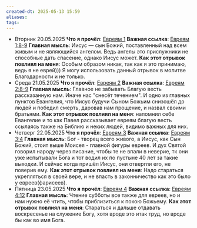 ```yaml
---
created-dt: 2025-05-13 15:59
aliases: 
tags:
---
```

- Вторник 20.05.2025
	 **Что я прочёл**: [Евреям 1](https://www.bible.com/bible/400/HEB.1)
	 **Важная ссылка**: [Евреям 1:8-9](https://www.bible.com/bible/400/HEB.1.8-9)
	 **Главная мысль**: Иисус — сын Божий, поставленный над всем живым и не являющийся ангелом. Ведь ангелы это прислужники не способные дать спасение, однако Иисус может.
	 **Как этот отрывок повлиял на меня**: Особым образом никак, так как я это принимаю, ведь я не еврей))) Я могу использовать данный отрывок в молитве Благодарности и не только.
- Среда 21.05.2025
	 **Что я прочёл**: [Евреям 2](https://www.bible.com/bible/143/HEB.2)
	 **Важная ссылка**: [Евреям 2:8-9](https://www.bible.com/bible/143/HEB.2.8-9)
	 **Главная мысль**: Главное не забывать Благую весть рассказанную нам. Иначе нас "снесёт течением". И одно из главных пунктов Евангелия, что Иисус будучи Сыном Божьим снизошёл до людей и победил смерть, даровав нам прощение, и назвал своими братьями. 
	 **Как этот отрывок повлиял на меня**: напомнил себе Евангелие и то как Павел рассказывает евреям благую весть ссылаясь также на Библию и неких людей, видимо важных для них.
- Четверг 22.05.2025
	 **Что я прочёл**: [Евреям 3](https://www.bible.com/bible/400/HEB.3.SYNO)
	 **Важная ссылка**: [Евреям 3:4](https://www.bible.com/bible/400/HEB.3.4)
	 **Главная мысль**: Бог - творец всего живого, а Иисус, как Сын Божий, стоит выше Моисея - главной фигуры евреев. И дух Святой говорил народу через писание, чтобы те не впали в неверие, тк они уже испытывали Бога и тот водил их по пустыне 40 лет за такие выходки. И сейчас когда пришёл Иисус, они отвергли его, не поверив ему.
	 **Как этот отрывок повлиял на меня**: Надо стараться укрепляться в своей вере, и не впасть в законничество как это было у евреев(фарисеев).
- Пятница 23.05.2025
	 **Что я прочёл**: [Евреям 4](https://www.bible.com/bible/400/HEB.4)
	 **Важная ссылка**: [Евреям 4:12](https://www.bible.com/bible/400/HEB.4.12)
	 **Главная мысль**: Чтение субботы все также для евреев, но и нам нужно её чтить, чтобы приблизиться к покою Божьему.
	 **Как этот отрывок повлиял на меня**: Стараться и дальше отдавать воскресенье на служение Богу, хотя вроде это итак труд, но вроде бы как во имя Бога.